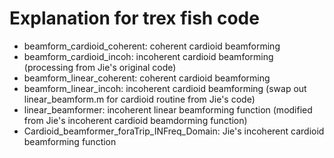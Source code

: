 # Explanation for trex fish code

* beamform_cardioid_coherent: coherent cardioid beamforming
* beamform_cardioid_incoh: incoherent cardioid beamforming (processing from Jie's original code)
* beamform_linear_coherent: coherent cardioid beamforming
* beamform_linear_incoh: incoherent cardioid beamforming (swap out linear_beamform.m for cardioid routine from Jie's code)
* linear_beamformer: incoherent linear beamforming function (modified from Jie's incoherent cardioid beamdorming function)
* Cardioid_beamformer_foraTrip_INFreq_Domain: Jie's incoherent cardioid beamforming function
